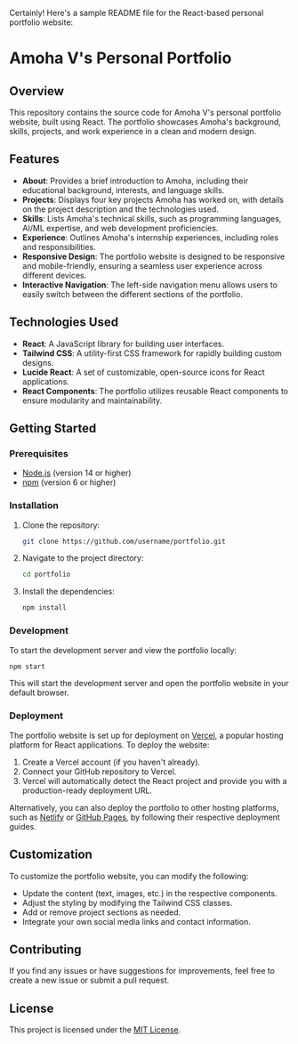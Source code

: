 Certainly! Here's a sample README file for the React-based personal portfolio website:

# Amoha V's Personal Portfolio

## Overview
This repository contains the source code for Amoha V's personal portfolio website, built using React. The portfolio showcases Amoha's background, skills, projects, and work experience in a clean and modern design.

## Features
- **About**: Provides a brief introduction to Amoha, including their educational background, interests, and language skills.
- **Projects**: Displays four key projects Amoha has worked on, with details on the project description and the technologies used.
- **Skills**: Lists Amoha's technical skills, such as programming languages, AI/ML expertise, and web development proficiencies.
- **Experience**: Outlines Amoha's internship experiences, including roles and responsibilities.
- **Responsive Design**: The portfolio website is designed to be responsive and mobile-friendly, ensuring a seamless user experience across different devices.
- **Interactive Navigation**: The left-side navigation menu allows users to easily switch between the different sections of the portfolio.

## Technologies Used
- **React**: A JavaScript library for building user interfaces.
- **Tailwind CSS**: A utility-first CSS framework for rapidly building custom designs.
- **Lucide React**: A set of customizable, open-source icons for React applications.
- **React Components**: The portfolio utilizes reusable React components to ensure modularity and maintainability.

## Getting Started

### Prerequisites
- [Node.js](https://nodejs.org/) (version 14 or higher)
- [npm](https://www.npmjs.com/) (version 6 or higher)

### Installation
1. Clone the repository:
   ```bash
   git clone https://github.com/username/portfolio.git
   ```
2. Navigate to the project directory:
   ```bash
   cd portfolio
   ```
3. Install the dependencies:
   ```bash
   npm install
   ```

### Development
To start the development server and view the portfolio locally:
```bash
npm start
```
This will start the development server and open the portfolio website in your default browser.

### Deployment
The portfolio website is set up for deployment on [Vercel](https://vercel.com/), a popular hosting platform for React applications. To deploy the website:

1. Create a Vercel account (if you haven't already).
2. Connect your GitHub repository to Vercel.
3. Vercel will automatically detect the React project and provide you with a production-ready deployment URL.

Alternatively, you can also deploy the portfolio to other hosting platforms, such as [Netlify](https://www.netlify.com/) or [GitHub Pages](https://pages.github.com/), by following their respective deployment guides.

## Customization
To customize the portfolio website, you can modify the following:
- Update the content (text, images, etc.) in the respective components.
- Adjust the styling by modifying the Tailwind CSS classes.
- Add or remove project sections as needed.
- Integrate your own social media links and contact information.

## Contributing
If you find any issues or have suggestions for improvements, feel free to create a new issue or submit a pull request.

## License
This project is licensed under the [MIT License](LICENSE).
